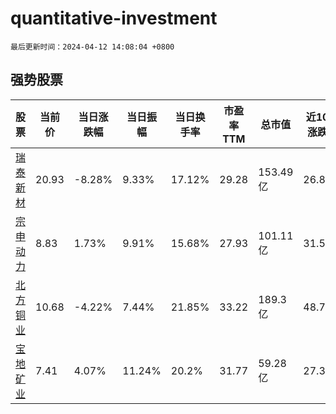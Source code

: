 # quantitative-investment

`最后更新时间：2024-04-12 14:08:04 +0800`

## 强势股票

|股票|当前价|当日涨跌幅|当日振幅|当日换手率|市盈率TTM|总市值|近10日涨跌幅|
|----|----|----|----|----|----|----|----|
|[瑞泰新材](https://xueqiu.com/S/SZ301238)|20.93|-8.28%|9.33%|17.12%|29.28|153.49亿|26.85%|
|[宗申动力](https://xueqiu.com/S/SZ001696)|8.83|1.73%|9.91%|15.68%|27.93|101.11亿|31.59%|
|[北方铜业](https://xueqiu.com/S/SZ000737)|10.68|-4.22%|7.44%|21.85%|33.22|189.3亿|48.75%|
|[宝地矿业](https://xueqiu.com/S/SH601121)|7.41|4.07%|11.24%|20.2%|31.77|59.28亿|27.32%|
